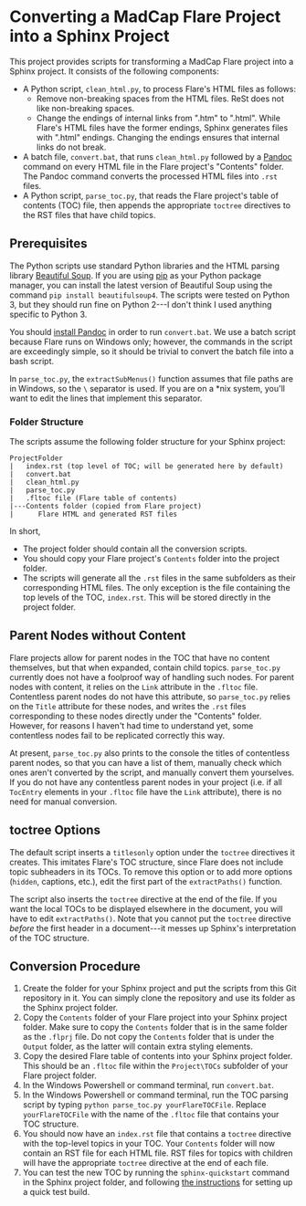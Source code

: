 # Converting a MadCap Flare Project into a Sphinx Project

This project provides scripts for transforming a MadCap Flare project into a Sphinx project. It consists of the following components:
- A Python script, `clean_html.py`, to process Flare's HTML files as follows:
    - Remove non-breaking spaces from the HTML files. ReSt does not like non-breaking spaces.
    - Change the endings of internal links from ".htm" to ".html". While Flare's HTML files have the former endings, Sphinx generates files with ".html" endings. Changing the endings ensures that internal links do not break.
- A batch file, `convert.bat`, that runs `clean_html.py` followed by a [Pandoc](http://pandoc.org/) command on every HTML file in the Flare project's "Contents" folder. The Pandoc command converts the processed HTML files into `.rst` files.
- A Python script, `parse_toc.py`, that reads the Flare project's table of contents (TOC) file, then appends the appropriate `toctree` directives to the RST files that have child topics.

## Prerequisites

The Python scripts use standard Python libraries and the HTML parsing library [Beautiful Soup](https://www.crummy.com/software/BeautifulSoup/). If you are using [pip](https://pip.pypa.io/en/stable/installing/) as your Python package manager, you can install the latest version of Beautiful Soup using the command `pip install beautifulsoup4`. The scripts were tested on Python 3, but they should run fine on Python 2---I don't think I used anything specific to Python 3.

You should [install Pandoc](http://pandoc.org/installing.html) in order to run `convert.bat`. We use a batch script because Flare runs on Windows only; however, the commands in the script are exceedingly simple, so it should be trivial to convert the batch file into a bash script.

In `parse_toc.py`, the `extractSubMenus()` function assumes that file paths are in Windows, so the `\` separator is used. If you are on a *nix system, you'll want to edit the lines that implement this separator.

### Folder Structure

The scripts assume the following folder structure for your Sphinx project:

````
ProjectFolder
|   index.rst (top level of TOC; will be generated here by default)
|   convert.bat
|   clean_html.py
|   parse_toc.py
|   .fltoc file (Flare table of contents)
|---Contents folder (copied from Flare project)
|      Flare HTML and generated RST files
````
In short,
- The project folder should contain all the conversion scripts.
- You should copy your Flare project's `Contents` folder into the project folder.
- The scripts will generate all the `.rst` files in the same subfolders as their corresponding HTML files. The only exception is the file containing the top levels of the TOC, `index.rst`. This will be stored directly in the project folder.

## Parent Nodes without Content

Flare projects allow for parent nodes in the TOC that have no content themselves, but that when expanded, contain child topics. `parse_toc.py` currently does not have a foolproof way of handling such nodes. For parent nodes with content, it relies on the `Link` attribute in the `.fltoc` file. Contentless parent nodes do not have this attribute, so `parse_toc.py` relies on the `Title` attribute for these nodes, and writes the `.rst` files corresponding to these nodes directly under the "Contents" folder. However, for reasons I haven't had time to understand yet, some contentless nodes fail to be replicated correctly this way.

At present, `parse_toc.py` also prints to the console the titles of contentless parent nodes, so that you can have a list of them, manually check which ones aren't converted by the script, and manually convert them yourselves. If you do not have any contentless parent nodes in your project (i.e. if all `TocEntry` elements in your `.fltoc` file have the `Link` attribute), there is no need for manual conversion.

## toctree Options

The default script inserts a `titlesonly` option under the `toctree` directives it creates. This imitates Flare's TOC structure, since Flare does not include topic subheaders in its TOCs. To remove this option or to add more options (`hidden`, captions, etc.), edit the first part of the `extractPaths()` function.

The script also inserts the `toctree` directive at the end of the file. If you want the local TOCs to be displayed elsewhere in the document, you will have to edit `extractPaths()`. Note that you cannot put the `toctree` directive *before* the first header in a document---it messes up Sphinx's interpretation of the TOC structure.

## Conversion Procedure

1. Create the folder for your Sphinx project and put the scripts from this Git repository in it. You can simply clone the repository and use its folder as the Sphinx project folder.
2. Copy the `Contents` folder of your Flare project into your Sphinx project folder. Make sure to copy the `Contents` folder that is in the same folder as the `.flprj` file. Do not copy the `Contents` folder that is under the `Output` folder, as the latter will contain extra styling elements.
3. Copy the desired Flare table of contents into your Sphinx project folder. This should be an `.fltoc` file within the `Project\TOCs` subfolder of your Flare project folder.
4. In the Windows Powershell or command terminal, run `convert.bat`.
5. In the Windows Powershell or command terminal, run the TOC parsing script by typing `python parse_toc.py yourFlareTOCFile`. Replace `yourFlareTOCFile` with the name of the `.fltoc` file that contains your TOC structure.
6. You should now have an `index.rst` file that contains a `toctree` directive with the top-level topics in your TOC. Your `Contents` folder will now contain an RST file for each HTML file. RST files for topics with children will have the appropriate `toctree` directive at the end of each file.
7. You can test the new TOC by running the `sphinx-quickstart` command in the Sphinx project folder, and following [the instructions](http://www.sphinx-doc.org/en/master/usage/quickstart.html) for setting up a quick test build.

